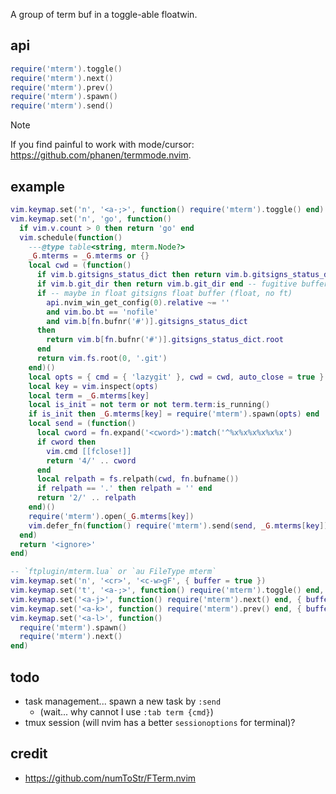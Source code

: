 A group of term buf in a toggle-able floatwin.

## api
```lua
require('mterm').toggle()
require('mterm').next()
require('mterm').prev()
require('mterm').spawn()
require('mterm').send()
```

> [!NOTE]
> If you find painful to work with mode/cursor: https://github.com/phanen/termmode.nvim.

## example

```lua
vim.keymap.set('n', '<a-;>', function() require('mterm').toggle() end)
vim.keymap.set('n', 'go', function()
  if vim.v.count > 0 then return 'go' end
  vim.schedule(function()
    ---@type table<string, mterm.Node?>
    _G.mterms = _G.mterms or {}
    local cwd = (function()
      if vim.b.gitsigns_status_dict then return vim.b.gitsigns_status_dict.root end
      if vim.b.git_dir then return vim.b.git_dir end -- fugitive buffer
      if -- maybe in float gitsigns float buffer (float, no ft)
        api.nvim_win_get_config(0).relative ~= ''
        and vim.bo.bt == 'nofile'
        and vim.b[fn.bufnr('#')].gitsigns_status_dict
      then
        return vim.b[fn.bufnr('#')].gitsigns_status_dict.root
      end
      return vim.fs.root(0, '.git')
    end)()
    local opts = { cmd = { 'lazygit' }, cwd = cwd, auto_close = true }
    local key = vim.inspect(opts)
    local term = _G.mterms[key]
    local is_init = not term or not term.term:is_running()
    if is_init then _G.mterms[key] = require('mterm').spawn(opts) end
    local send = (function()
      local cword = fn.expand('<cword>'):match('^%x%x%x%x%x%x')
      if cword then
        vim.cmd [[fclose!]]
        return '4/' .. cword
      end
      local relpath = fs.relpath(cwd, fn.bufname())
      if relpath == '.' then relpath = '' end
      return '2/' .. relpath
    end)()
    require('mterm').open(_G.mterms[key])
    vim.defer_fn(function() require('mterm').send(send, _G.mterms[key]) end, 100)
  end)
  return '<ignore>'
end)

-- `ftplugin/mterm.lua` or `au FileType mterm`
vim.keymap.set('n', '<cr>', '<c-w>gF', { buffer = true })
vim.keymap.set('t', '<a-;>', function() require('mterm').toggle() end, { buffer = true })
vim.keymap.set('<a-j>', function() require('mterm').next() end, { buffer = true })
vim.keymap.set('<a-k>', function() require('mterm').prev() end, { buffer = true })
vim.keymap.set('<a-l>', function()
  require('mterm').spawn()
  require('mterm').next()
end)
```

## todo
* task management... spawn a new task by `:send`
  * (wait... why cannot I use `:tab term {cmd}`)
* tmux session (will nvim has a better `sessionoptions` for terminal)?

## credit
* https://github.com/numToStr/FTerm.nvim
